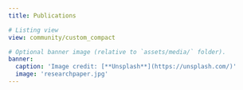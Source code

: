 ```yaml
---
title: Publications

# Listing view
view: community/custom_compact

# Optional banner image (relative to `assets/media/` folder).
banner:
  caption: 'Image credit: [**Unsplash**](https://unsplash.com/)'
  image: 'researchpaper.jpg'
---
```



<style>
.form-row mb-4 {
  display: none !important;
}
</style>